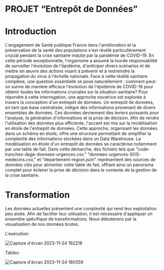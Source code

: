 # PROJET “Entrepôt de Données”

# Introduction

L'engagement de Santé publique France dans l'amélioration et la préservation de la santé des populations s'est révélé particulièrement crucial pendant la crise sanitaire induite par la pandémie de COVID-19. En cette période exceptionnelle, l'organisme a assumé la lourde responsabilité de surveiller l'évolution de l'épidémie, d'anticiper divers scénarios et de mettre en œuvre des actions visant à prévenir et à restreindre la propagation du virus à l'échelle nationale.
Face à cette réalité sanitaire complexe, une question essentielle se pose naturellement : comment peut-on suivre de manière efficace l'évolution de l'épidémie de COVID-19 pour obtenir toutes les informations cruciales sur la situation sanitaire?
Pour répondre à cette interrogation, une approche novatrice est explorée à travers la conception d'un entrepôt de données. Un entrepôt de données, en tant que base centralisée, intègre des informations provenant de divers ensembles de données. Ces données deviennent des leviers puissants pour l'analyse, la génération d'informations et la prise de décision.
Afin de rendre l'utilisation des données plus efficiente, l'accent est mis sur la modélisation en étoile de l'entrepôt de données. Cette approche, organisant les données dans un schéma en étoile, offre une structure permettant de simplifier la complexité des informations stockées dans un Data Warehouse.
La modélisation en étoile d'un entrepôt de données se caractérise notamment par une table de fait. Dans cette démarche, des fichiers tels que "code-tranches-dage-donnees-urgences.csv," "donnees-urgences-SOS-medecins.csv," et "departement-region.json" représentent des sources de données clés pour alimenter cette table de fait, offrant ainsi un panorama complet pour éclairer la prise de décision dans le contexte de la gestion de la crise sanitaire.


# Transformation 

Les données actuelles présentent une complexité qui rend leur exploitation peu aisée. Afin de faciliter leur utilisation, il est nécessaire d'appliquer un ensemble spécifique de transformations. Nous débuterons par la visualisation de nos données brutes.

L'exécution:

![Capture d'écran 2023-11-24 192218](https://github.com/sarah-bouzabal/Porojet_IDD/assets/96074783/a8ece89f-f73c-4eb4-8099-c32801001833)


Tables:

![Capture d'écran 2023-11-24 180359](https://github.com/sarah-bouzabal/Porojet_IDD/assets/96074783/b8c1a674-49a3-4abd-a5df-cc656a774641)
